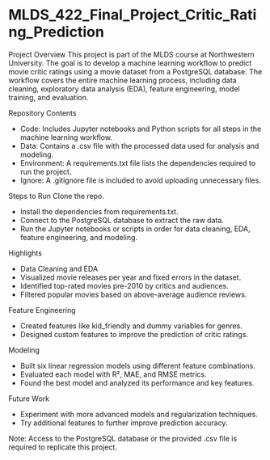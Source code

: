 # MLDS_422_Final_Project_Critic_Rating_Prediction

Project Overview
This project is part of the MLDS course at Northwestern University. The goal is to develop a machine learning workflow to predict movie critic ratings using a movie dataset from a PostgreSQL database. The workflow covers the entire machine learning process, including data cleaning, exploratory data analysis (EDA), feature engineering, model training, and evaluation.

Repository Contents
- Code: Includes Jupyter notebooks and Python scripts for all steps in the machine learning workflow.
- Data: Contains a .csv file with the processed data used for analysis and modeling.
- Environment: A requirements.txt file lists the dependencies required to run the project.
- Ignore: A .gitignore file is included to avoid uploading unnecessary files.

Steps to Run
Clone the repo.
- Install the dependencies from requirements.txt.
- Connect to the PostgreSQL database to extract the raw data.
- Run the Jupyter notebooks or scripts in order for data cleaning, EDA, feature engineering, and modeling.

Highlights
- Data Cleaning and EDA
- Visualized movie releases per year and fixed errors in the dataset.
- Identified top-rated movies pre-2010 by critics and audiences.
- Filtered popular movies based on above-average audience reviews.

Feature Engineering
- Created features like kid_friendly and dummy variables for genres.
- Designed custom features to improve the prediction of critic ratings.

Modeling
- Built six linear regression models using different feature combinations.
- Evaluated each model with R², MAE, and RMSE metrics.
- Found the best model and analyzed its performance and key features.

Future Work
- Experiment with more advanced models and regularization techniques.
- Try additional features to further improve prediction accuracy.

Note: Access to the PostgreSQL database or the provided .csv file is required to replicate this project.

